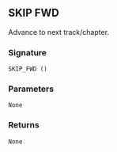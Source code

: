 ## SKIP FWD

Advance to next track/chapter.


### Signature

`SKIP_FWD ()`


### Parameters

`None`


### Returns

`None
`